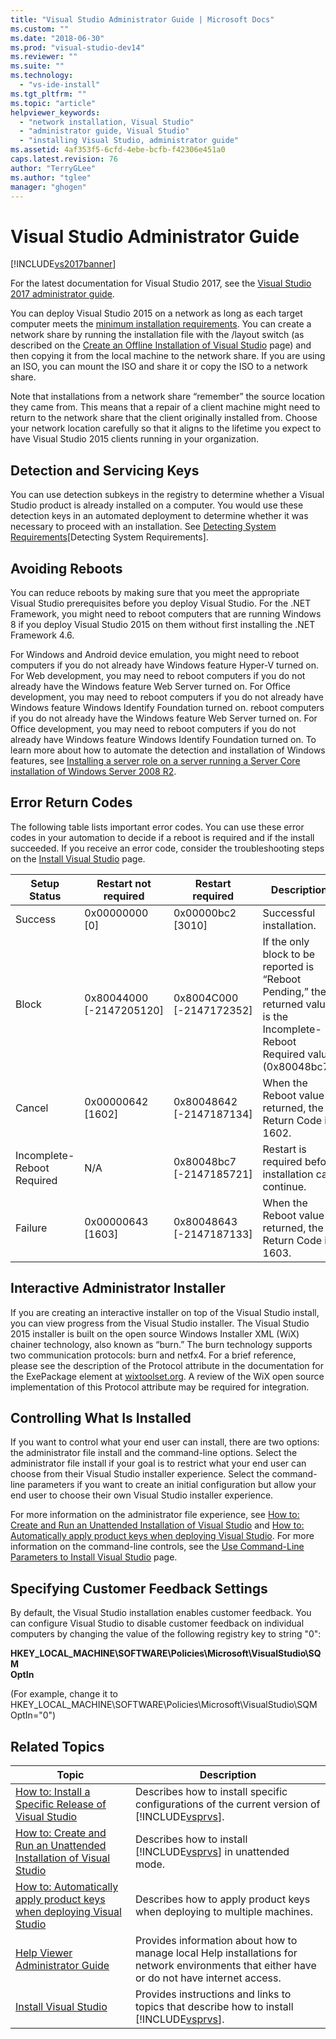 ```yaml
---
title: "Visual Studio Administrator Guide | Microsoft Docs"
ms.custom: ""
ms.date: "2018-06-30"
ms.prod: "visual-studio-dev14"
ms.reviewer: ""
ms.suite: ""
ms.technology: 
  - "vs-ide-install"
ms.tgt_pltfrm: ""
ms.topic: "article"
helpviewer_keywords: 
  - "network installation, Visual Studio"
  - "administrator guide, Visual Studio"
  - "installing Visual Studio, administrator guide"
ms.assetid: 4af353f5-6cfd-4ebe-bcfb-f42306e451a0
caps.latest.revision: 76
author: "TerryGLee"
ms.author: "tglee"
manager: "ghogen"
---
```

# Visual Studio Administrator Guide
[!INCLUDE[vs2017banner](../includes/vs2017banner.md)]

For the latest documentation for Visual Studio 2017, see the [Visual Studio 2017 administrator guide](https://docs.microsoft.com/en-us/visualstudio/install/visual-studio-administrator-guide).

You can deploy Visual Studio 2015 on a network as long as each target computer meets the [minimum installation requirements](http://www.microsoft.com/visualstudio/eng/products/2013-editions). You can create a network share by running the installation file with the /layout switch (as described on the [Create an Offline Installation of Visual Studio](../install/create-an-offline-installation-of-visual-studio.md) page) and then copying it from the local machine to the network share. If you are using an ISO, you can mount the ISO and share it or copy the ISO to a network share.  
  
 Note that installations from a network share “remember” the source location they came from. This means that a repair of a client machine might need to return to the network share that the client originally installed from. Choose your network location carefully so that it aligns to the lifetime you expect to have Visual Studio 2015 clients running in your organization.  
  
## Detection and Servicing Keys  
 You can use detection subkeys in the registry to determine whether a Visual Studio product is already installed on a computer. You would use these detection keys in an automated deployment to determine whether it was necessary to proceed with an installation.  See [Detecting System Requirements](../extensibility/internals/detecting-system-requirements.md)[Detecting System Requirements].  
  
## Avoiding Reboots  
 You can reduce reboots by making sure that you meet the appropriate Visual Studio prerequisites before you deploy Visual Studio. For the .NET Framework, you might need to reboot computers that are running Windows 8 if you deploy Visual Studio 2015 on them without first installing the .NET Framework 4.6.  
  
 For Windows and Android device emulation, you might need to reboot computers if you do not already have Windows feature Hyper-V turned on. For Web development, you may need to reboot computers if you do not already have the Windows feature Web Server turned on. For Office development, you may need to reboot computers if you do not already have Windows feature Windows Identify Foundation turned on. reboot computers if you do not already have the Windows feature Web Server turned on. For Office development, you may need to reboot computers if you do not already have Windows feature Windows Identify Foundation turned on. To learn more about how to automate the detection and installation of Windows features, see [Installing a server role on a server running a Server Core installation of Windows Server 2008 R2](https://technet.microsoft.com/library/ee441260(v=ws.10).aspx).  
  
## Error Return Codes  
 The following table lists important error codes. You can use these error codes in your automation to decide if a reboot is required and if the install succeeded. If you receive an error code, consider the troubleshooting steps on the [Install Visual Studio](../install/install-visual-studio-2015.md) page.  
  
|Setup Status|Restart not required|Restart required|Description|  
|------------------|--------------------------|----------------------|-----------------|  
|Success|0x00000000 [0]|0x00000bc2 [3010]|Successful installation.|  
|Block|0x80044000 [-2147205120]|0x8004C000 [-2147172352]|If the only block to be reported is “Reboot Pending,” the returned value is the Incomplete-Reboot Required value (0x80048bc7).|  
|Cancel|0x00000642 [1602]|0x80048642 [-2147187134]|When the Reboot value is returned, the Return Code is 1602.|  
|Incomplete-Reboot Required|N/A|0x80048bc7 [-2147185721]|Restart is required before installation can continue.|  
|Failure|0x00000643 [1603]|0x80048643 [-2147187133]|When the Reboot value is returned, the Return Code is 1603.|  
  
## Interactive Administrator Installer  
 If you are creating an interactive installer on top of the Visual Studio install, you can view progress from the Visual Studio installer. The Visual Studio 2015 installer is built on the open source Windows Installer XML (WiX) chainer technology, also known as “burn.” The burn technology supports two communication protocols: burn and netfx4. For a brief reference, please see the description of the Protocol attribute in the documentation for the ExePackage element at [wixtoolset.org](http://wixtoolset.org/). A review of the WiX open source implementation of this Protocol attribute may be required for integration.  
  
## Controlling What Is Installed  
 If you want to control what your end user can install, there are two options: the administrator file install and the command-line options. Select the administrator file install if your goal is to restrict what your end user can choose from their Visual Studio installer experience. Select the command-line parameters if you want to create an initial configuration but allow your end user to choose their own Visual Studio installer experience.  
  
 For more information on the administrator file experience, see [How to: Create and Run an Unattended Installation of Visual Studio](../install/how-to-create-and-run-an-unattended-installation-of-visual-studio.md) and [How to: Automatically apply product keys when deploying Visual Studio](../install/how-to-automatically-apply-product-keys-when-deploying-visual-studio.md).  For more information on the command-line controls, see the [Use Command-Line Parameters to Install Visual Studio](../install/use-command-line-parameters-to-install-visual-studio.md) page.  
  
## Specifying Customer Feedback Settings  
 By default, the Visual Studio installation enables customer feedback. You can configure Visual Studio to disable customer feedback on individual computers by changing the value of the following registry key to string "0":  
  
 **HKEY_LOCAL_MACHINE\SOFTWARE\Policies\Microsoft\VisualStudio\SQM**  
**OptIn**  
  
 (For example, change it to HKEY_LOCAL_MACHINE\SOFTWARE\Policies\Microsoft\VisualStudio\SQM OptIn="0")  
  
## Related Topics  
  
|Topic|Description|  
|-----------|-----------------|  
|[How to: Install a Specific Release of Visual Studio](../install/how-to-install-a-specific-release-of-visual-studio.md)|Describes how to install specific configurations of the current version of  [!INCLUDE[vsprvs](../includes/vsprvs-md.md)].|  
|[How to: Create and Run an Unattended Installation of Visual Studio](../install/how-to-create-and-run-an-unattended-installation-of-visual-studio.md)|Describes how to install [!INCLUDE[vsprvs](../includes/vsprvs-md.md)] in unattended mode.|  
|[How to: Automatically apply product keys when deploying Visual Studio](../install/how-to-automatically-apply-product-keys-when-deploying-visual-studio.md)|Describes how to apply product keys when deploying to multiple machines.|  
|[Help Viewer Administrator Guide](../ide/help-viewer-administrator-guide.md)|Provides information about  how to manage local Help installations for network environments that either have or do not have internet access.|  
|[Install Visual Studio](../install/install-visual-studio-2015.md)|Provides instructions and  links to topics that describe how to install [!INCLUDE[vsprvs](../includes/vsprvs-md.md)].|